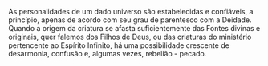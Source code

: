 ﻿As personalidades de um dado universo são estabelecidas e confiáveis, a princípio, apenas de acordo com seu grau de parentesco com a Deidade. Quando a origem da criatura se afasta suficientemente das Fontes divinas e originais, quer falemos dos Filhos de Deus, ou das criaturas do ministério pertencente ao Espírito Infinito, há uma possibilidade crescente de desarmonia, confusão e, algumas vezes, rebelião - pecado.